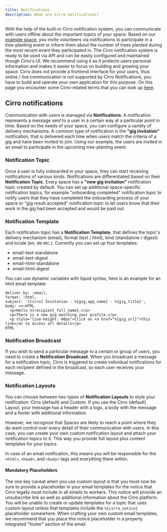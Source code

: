 ```yaml
---
title: Notifications
description: What are Cirro notifications?
---
```


With the help of the built-in Cirro notification system, you can communicate with users offline about the important topics of your space. Based on our [example space](https://guides.cirro.io/docs/example_space), you invite volunteers via notifications to participate in a tree-planting event or inform them about the number of trees planted during the most recent event they participated in. The Cirro notification system is ready to be used via API and can be easily configured and maintained though Cirro's UI. We recommend using it as it protects users personal information and makes it easier to focus on building and growing your space. Cirro does not provide a frontend interface for your users, thus online / live communication is not supported by Cirro Notifications, you have to build and operate your own application for this purpose. On this page you encounter some Cirro-related terms that you can look up [here](https://guides.cirro.io/docs/terminology).

## Cirro notifications

Communication with users is managed via **Notifications**. A notification represents a message sent to a user in a certain way at a particular point in time. Based on the needs of your space, you can configure a variety of delivery mechanisms. A common type of notification is the **"gig invitation"** notification, that is delivered each time when users match the criteria of a gig and have been invited to join. Using our example, the users are invited in an email to participate in the upcoming tree-planting event.

### Notification Topic

Once a user is fully onboarded in your space, they can start receiving notifications of various kinds. Notifications are differentiated based on their **Notification Topic**. Every space has a **"new gig invitation"** notification topic created by default. You can set up additional space-specific notification topics, for example "onboarding completed" notification topic to notify users that they have completed the onboarding process of your space or "gig result accepted" notification topic to let users know that their work in the gig had been accepted and would be paid out.

### Notification Template

Each notification topic has a **Notification Template**, that defines the topic's delivery mechanism (email), format (text / html), kind (standalone / digest) and locale (en, de etc.). Currently you can set up four templates:

- email-text-standalone
- email-text-digest
- email-html-standalone
- email-html-digest

You can use dynamic variables with liquid syntax, here is an example for an html email template:

```
deliver_by: :email,
format: :html,
subject: '[Cirro] Invitation - %{gig_app_name} - %{gig_title}',
body: <<~HTML
  <p>Hello %{recipient_full_name},</p>
  <p>There is a new gig matching your profile.</p>
  <p style="line-height: 40px">Click on <a href="%{gig_url}">this link</a> to access all details</p>
HTML
```

### Notification Broadcast

If you wish to send a particular message to a certain or group of users, you need to create a **Notification Broadcast**. When you broadcast a message for a notification topic, Cirro is triggered to create individual notifications for each recipient defined in the broadcast, so each user receives your message.

### Notification Layouts

You can choose between two types of **Notification Layouts** to style your notification: Cirro (default) and Custom. If you use the Cirro (default) Layout, your message has a header with a logo, a body with the message and a footer with additional information.

However, we recognize that Spaces are likely to reach a point where they do want control over every detail of their communication with users. In this case, you can create your own custom notification layout and attach your notification topics to it. This way you provide full layout plus content templates for your topics.

In case of an email notification, this means you will be responsible for the `<html>`, `<head>`, and `<body>` tags and everything there within.

#### Mandatory Placeholders

The one key caveat when you use custom layout is that you must now be sure to provide a placeholder in your email templates for the notice that Cirro legally must include in all emails to workers.
This notice will provide an unsubscribe link as well as additional information about the Cirro platform.
You will be unable to create or update templates for a topic that uses custom layout unless that templates include the `%{cirro_notice}` placeholder somewhere.
When crafting your own custom email templates, we recommend that you place this notice placeholder in a properly integrated "footer" section of the email.
